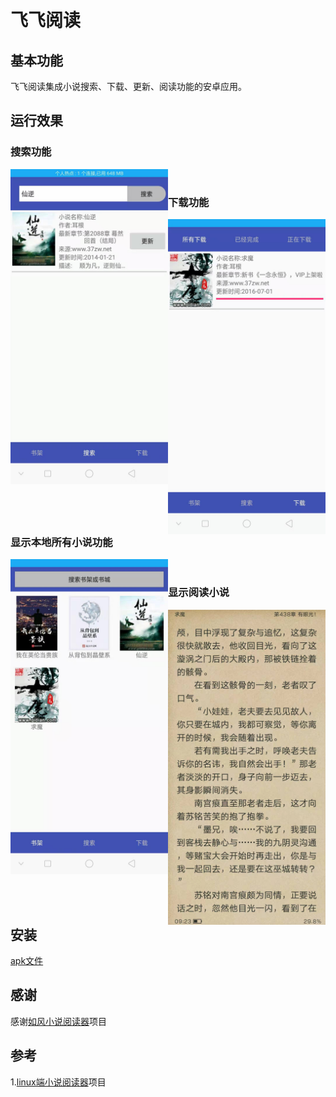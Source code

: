 # 飞飞阅读

##  基本功能

飞飞阅读集成小说搜索、下载、更新、阅读功能的安卓应用。

## 运行效果

### 搜索功能

<img src="./doc/imgs/search.jpg" width="50%" height="50%" alt="搜索某个小说的运行效果" align="left" />
<br/>

### 下载功能

<img src="./doc/imgs/download.jpg" width="50%" height="50%" alt="下载某个小说的运行效果" align="left" />
<br/>

### 显示本地所有小说功能

<img src="./doc/imgs/novels.jpg" width="50%" height="50%" alt="所有小说" align="left" />
<br/>

### 显示阅读小说
<img src="./doc/imgs/view.jpg" width="50%" height="50%" alt="阅读" align="left" />
<br/>

## 安装
[apk文件](./app/app-release.apk "apk文件")

## 感谢
感谢[如风小说阅读器](https://github.com/PeachBlossom/treader "如风小说")项目

## 参考
1.[linux端小说阅读器](https://github.com/TwoFlyLiu/novel "linux端小说阅读器")项目
